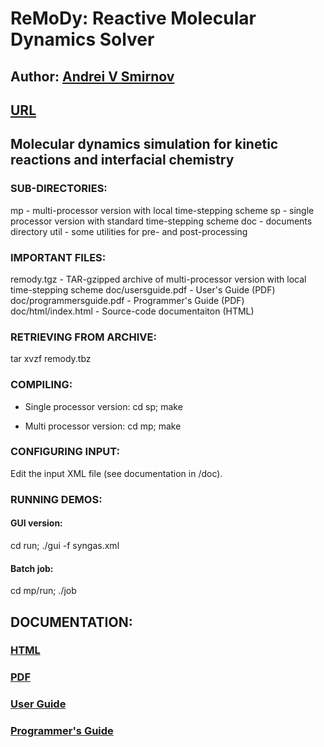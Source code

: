 # ReMoDy: Reactive Molecular Dynamics Solver

## Author: [Andrei V Smirnov](mailto:andrei.v.smirnov@gmail.com)

## [URL](http://galacticbubble.com/remody)

## Molecular dynamics simulation for kinetic reactions and interfacial chemistry

### SUB-DIRECTORIES:

mp          - multi-processor version with local time-stepping scheme
sp          - single processor version with standard time-stepping scheme
doc         - documents directory
util        - some utilities for pre- and post-processing

### IMPORTANT FILES:

remody.tgz                - TAR-gzipped archive of multi-processor version with local time-stepping scheme
doc/usersguide.pdf        - User's Guide (PDF)
doc/programmersguide.pdf  - Programmer's Guide (PDF)
doc/html/index.html       - Source-code documentaiton (HTML)

### RETRIEVING FROM ARCHIVE:

tar xvzf remody.tbz

### COMPILING:

- Single processor version:
	cd sp; make

- Multi processor version:
	cd mp; make


### CONFIGURING INPUT:

Edit the input XML file (see documentation in /doc).


### RUNNING DEMOS:

#### GUI version:

cd run; ./gui -f syngas.xml


#### Batch job:

cd mp/run; ./job

## DOCUMENTATION:

### [HTML](http://galacticbubble.com/remody/doc/html/index.html)

### [PDF](doc)

### [User Guide](doc/usersguide.pdf)

### [Programmer's Guide](doc/programmersguide.pdf)


